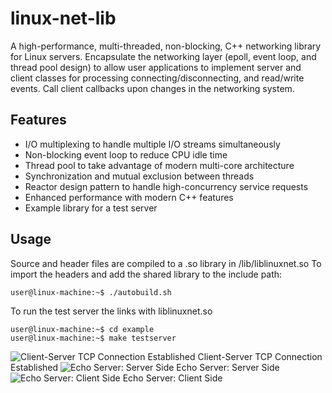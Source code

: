 # linux-net-lib

A high-performance, multi-threaded, non-blocking, C++ networking library for Linux servers. Encapsulate the networking layer (epoll, event loop, and thread pool design) to allow user applications to implement server and client classes for processing connecting/disconnecting, and read/write events. Call client callbacks upon changes in the networking system.

## Features
* I/O multiplexing to handle multiple I/O streams simultaneously
* Non-blocking event loop to reduce CPU idle time 
* Thread pool to take advantage of modern multi-core architecture
* Synchronization and mutual exclusion between threads
* Reactor design pattern to handle high-concurrency service requests
* Enhanced performance with modern C++ features
* Example library for a test server


## Usage
Source and header files are compiled to a .so library in /lib/liblinuxnet.so
To import the headers and add the shared library to the include path:
```console
user@linux-machine:~$ ./autobuild.sh
```
To run the test server the links with liblinuxnet.so
```console
user@linux-machine:~$ cd example
user@linux-machine:~$ make testserver
```
![Client-Server TCP Connection Established](https://github.com/chuhan-ouyang/linux-net-lib/assets/112202738/ecb8635f-a5d9-4f7e-957c-4d3f206ef52b)
Client-Server TCP Connection Established
![Echo Server: Server Side](https://github.com/chuhan-ouyang/linux-net-lib/assets/112202738/5d750685-344c-49ad-8a74-e960d764ba22)
Echo Server: Server Side 
![Echo Server: Client Side](https://github.com/chuhan-ouyang/linux-net-lib/assets/112202738/84131f51-8ff8-4bbc-af64-1103086e75f2)
Echo Server: Client Side

